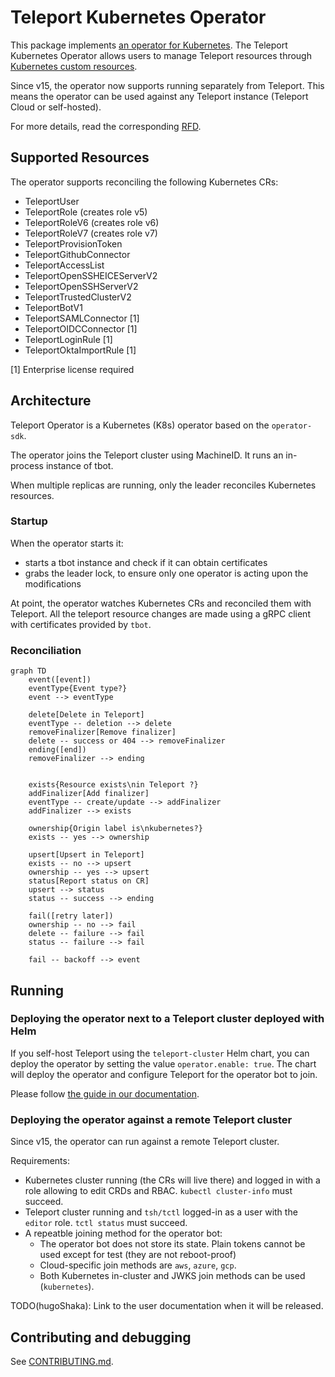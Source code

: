 # Teleport Kubernetes Operator

This package implements [an operator for Kubernetes](https://kubernetes.io/docs/concepts/extend-kubernetes/operator/).
The Teleport Kubernetes Operator allows users to manage Teleport resources through
[Kubernetes custom resources](https://kubernetes.io/docs/concepts/extend-kubernetes/api-extension/custom-resources/).

Since v15, the operator now supports running separately from Teleport.
This means the operator can be used against any Teleport instance
(Teleport Cloud or self-hosted).

For more details, read the corresponding [RFD](https://github.com/gravitational/teleport-plugins/blob/master/rfd/0001-kubernetes-manager.md).

## Supported Resources

The operator supports reconciling the following Kubernetes CRs:

- TeleportUser
- TeleportRole (creates role v5)
- TeleportRoleV6 (creates role v6)
- TeleportRoleV7 (creates role v7)
- TeleportProvisionToken
- TeleportGithubConnector
- TeleportAccessList
- TeleportOpenSSHEICEServerV2
- TeleportOpenSSHServerV2
- TeleportTrustedClusterV2
- TeleportBotV1
- TeleportSAMLConnector [1]
- TeleportOIDCConnector [1]
- TeleportLoginRule [1]
- TeleportOktaImportRule [1]

[1] Enterprise license required

## Architecture
Teleport Operator is a Kubernetes (K8s) operator based on the `operator-sdk`.

The operator joins the Teleport cluster using MachineID. It runs an in-process
instance of tbot.

When multiple replicas are running, only the leader reconciles Kubernetes resources.

### Startup

When the operator starts it:
- starts a tbot instance and check if it can obtain certificates
- grabs the leader lock, to ensure only one operator is acting upon the modifications

At point, the operator watches Kubernetes CRs and reconciled them with Teleport.
All the teleport resource changes are made using a gRPC client with certificates provided by `tbot`.

### Reconciliation

```mermaid
graph TD
    event([event])
    eventType{Event type?}
    event --> eventType

    delete[Delete in Teleport]
    eventType -- deletion --> delete
    removeFinalizer[Remove finalizer]
    delete -- success or 404 --> removeFinalizer
    ending([end])
    removeFinalizer --> ending


    exists{Resource exists\nin Teleport ?}
    addFinalizer[Add finalizer]
    eventType -- create/update --> addFinalizer
    addFinalizer --> exists

    ownership{Origin label is\nkubernetes?}
    exists -- yes --> ownership

    upsert[Upsert in Teleport]
    exists -- no --> upsert
    ownership -- yes --> upsert
    status[Report status on CR]
    upsert --> status
    status -- success --> ending

    fail([retry later])
    ownership -- no --> fail
    delete -- failure --> fail
    status -- failure --> fail

    fail -- backoff --> event
```

## Running

### Deploying the operator next to a Teleport cluster deployed with Helm

If you self-host Teleport using the `teleport-cluster` Helm chart, you can deploy
the operator by setting the value `operator.enable: true`. The chart will deploy
the operator and configure Teleport for the operator bot to join.

Please follow [the guide in our documentation](https://goteleport.com/docs/management/dynamic-resources/teleport-operator/).

### Deploying the operator against a remote Teleport cluster

Since v15, the operator can run against a remote Teleport cluster.

Requirements:
- Kubernetes cluster running (the CRs will live there) and logged in with a
  role allowing to edit CRDs and RBAC. `kubectl cluster-info` must succeed.
- Teleport cluster running and `tsh/tctl` logged-in as a user with the `editor`
  role. `tctl status` must succeed.
- A repeatble joining method for the operator bot:
  - The operator bot does not store its state. Plain tokens cannot be used
    except for test (they are not reboot-proof)
  - Cloud-specific join methods are `aws`, `azure`, `gcp`.
  - Both Kubernetes in-cluster and JWKS join methods can be used (`kubernetes`).

TODO(hugoShaka): Link to the user documentation when it will be released.

## Contributing and debugging

See [CONTRIBUTING.md](./CONTRIBUTING.md).
